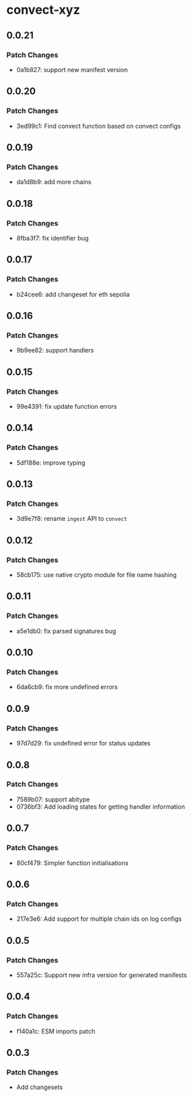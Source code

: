 # convect-xyz

## 0.0.21

### Patch Changes

- 0a1b827: support new manifest version

## 0.0.20

### Patch Changes

- 3ed99c1: Find convect function based on convect configs

## 0.0.19

### Patch Changes

- da1d8b9: add more chains

## 0.0.18

### Patch Changes

- 8fba3f7: fix identifier bug

## 0.0.17

### Patch Changes

- b24cee6: add changeset for eth sepolia

## 0.0.16

### Patch Changes

- 9b9ee82: support handlers

## 0.0.15

### Patch Changes

- 99e4391: fix update function errors

## 0.0.14

### Patch Changes

- 5df188e: improve typing

## 0.0.13

### Patch Changes

- 3d9e7f8: rename `ingest` API to `convect`

## 0.0.12

### Patch Changes

- 58cb175: use native crypto module for file name hashing

## 0.0.11

### Patch Changes

- a5e1db0: fix parsed signatures bug

## 0.0.10

### Patch Changes

- 6da6cb9: fix more undefined errors

## 0.0.9

### Patch Changes

- 97d7d29: fix undefined error for status updates

## 0.0.8

### Patch Changes

- 7589b07: support abitype
- 0736bf3: Add loading states for getting handler information

## 0.0.7

### Patch Changes

- 80cf479: Simpler function initialisations

## 0.0.6

### Patch Changes

- 217e3e6: Add support for multiple chain ids on log configs

## 0.0.5

### Patch Changes

- 557a25c: Support new infra version for generated manifests

## 0.0.4

### Patch Changes

- f140a1c: ESM imports patch

## 0.0.3

### Patch Changes

- Add changesets
